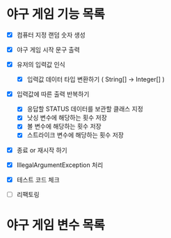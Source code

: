 # 야구 게임 기능 목록
- [X] 컴퓨터 지정 랜덤 숫자 생성
- [X] 야구 게임 시작 문구 출력
- [X] 유저의 입력값 인식
  - [X] 입력값 데이터 타입 변환하기 ( String[] ->  Integer[] )
- [X] 입력값에 따른 출력 반복하기 
  - [X] 응답할 STATUS 데이터를 보관할 클래스 지정
  - [X] 낫싱 변수에 해당하는 횟수 저장
  - [X] 볼 변수에 해당하는 횟수 저장
  - [X] 스트라이크 변수에 해당하는 횟수 저장
- [X] 종료 or 재시작 하기
- [X] IllegalArgumentException 처리
- [X] 테스트 코드 체크
- [ ] 리팩토링


# 야구 게임 변수 목록

